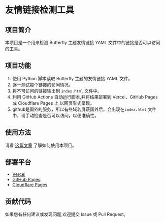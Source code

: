 # 友情链接检测工具

## 项目简介
本项目是一个用来检测 Butterfly 主题友情链接 YAML 文件中的链接是否可以访问的工具。

## 项目功能
1. 使用 Python 脚本读取 Butterfly 主题的友情链接 YAML 文件。
2. 逐一测试每个链接的访问情况。
3. 将不可访问的链接输出到 `index.html` 文件中。
4. 利用 GitHub Actions 自动运行脚本,并将结果部署到 Vercel、GitHub Pages 或 Cloudflare Pages 上,以网页形式呈现。
5. github是国外的服务，所以有些域名屏蔽国外后，会出现在`index.html` 文件中，请手动检查是否可以访问，以便准确性。
## 使用方法
请看 [这篇文章](https://hexo.shangskr.top/posts/20.html) 了解如何使用本项目。

## 部署平台
- [Vercel](https://vercel.com/)
- [GitHub Pages](https://pages.github.com/)
- [Cloudflare Pages](https://pages.cloudflare.com/)

## 贡献代码
如果您有任何建议或发现问题,欢迎提交 Issue 或 Pull Request。
